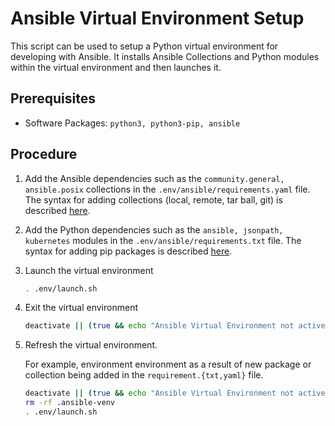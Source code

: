# Ansible Virtual Environment Setup

This script can be used to setup a Python virtual environment for developing with Ansible. It installs Ansible Collections and Python modules within the virtual environment and then launches it.

## Prerequisites

- Software Packages: `python3, python3-pip, ansible`

## Procedure

1. Add the Ansible dependencies such as the `community.general, ansible.posix` collections in the `.env/ansible/requirements.yaml` file. The syntax for adding collections (local, remote, tar ball, git) is described [here](https://docs.ansible.com/ansible/latest/collections_guide/collections_installing.html#install-multiple-collections-with-a-requirements-file).

2. Add the Python dependencies such as the `ansible, jsonpath, kubernetes` modules in the `.env/ansible/requirements.txt` file. The syntax for adding pip packages is described [here](https://pip.pypa.io/en/stable/cli/pip_install/).

3. Launch the virtual environment
   ```sh
   . .env/launch.sh
   ```

4. Exit the virtual environment
   ```sh
   deactivate || (true && echo "Ansible Virtual Environment not active")
   ```
5. Refresh the virtual environment. 
   
   For example, environment environment as a result of new package or collection being added in the `requirement.{txt,yaml}` file.
   ```sh
   deactivate || (true && echo "Ansible Virtual Environment not active")
   rm -rf .ansible-venv
   . .env/launch.sh
   ```

